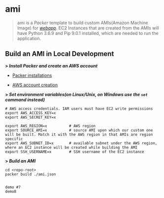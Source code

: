 # ami

> ami is a *Packer* template to build custom AMIs(Amazon Machine Image) for *[webapp](https://github.com/gaoxiaob-fall2020/webapp.git)*. EC2 Instances that are created from the AMIs will have Python 3.6.9 and Pip 9.0.1 installed, which are needed to run the application. 

## Build an AMI in Local Development

**> *Install Packer and create an AWS account***
* [Packer installations](https://learn.hashicorp.com/tutorials/packer/getting-started-install?in=packer/getting-started)

* [AWS account creation](https://aws.amazon.com/free/?all-free-tier.sort-by=item.additionalFields.SortRank&all-free-tier.sort-order=asc)

**> *Set environment variables(on Linux/Unix, on Windows use the <code>set</code> command instead)***
  
    # AWS access credentials. IAM users must have EC2 write permissions
    export AWS_ACCESS_KEY=x      
    export AWS_SECRET_KEY=x
    
    export AWS_REGION=x          # AWS region
    export SOURCE_AMI=x          # source AMI upon which our custom one will be built. Match it with the AWS region in that AMIs are region specific
    export AWS_SUBNET_ID=x       # available subnet under the AWS region, where an EC2 instance will be created while building the AMI
    export SSH_USERNAME=x        # SSH username of the EC2 instance
    

**> *Build an AMI***

    cd <repo-root>
    packer build ./ami.json


    demo #7
    demo8
